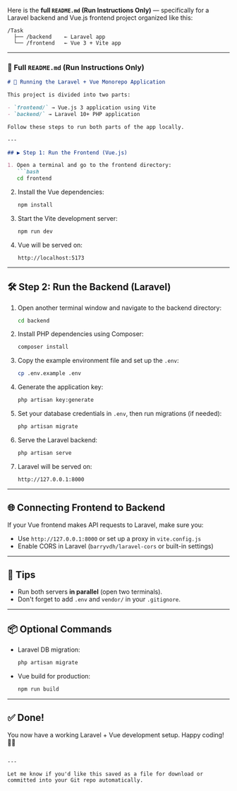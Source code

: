 Here is the **full `README.md` (Run Instructions Only)** — specifically for a Laravel backend and Vue.js frontend project organized like this:

```
/Task
  ├── /backend    ← Laravel app
  └── /frontend   ← Vue 3 + Vite app
```

---

### 📄 Full `README.md` (Run Instructions Only)

````md
# 🚀 Running the Laravel + Vue Monorepo Application

This project is divided into two parts:

- `frontend/` → Vue.js 3 application using Vite
- `backend/` → Laravel 10+ PHP application

Follow these steps to run both parts of the app locally.

---

## ▶️ Step 1: Run the Frontend (Vue.js)

1. Open a terminal and go to the frontend directory:
   ```bash
   cd frontend
````

2. Install the Vue dependencies:

   ```bash
   npm install
   ```

3. Start the Vite development server:

   ```bash
   npm run dev
   ```

4. Vue will be served on:

   ```
   http://localhost:5173
   ```

---

## 🛠️ Step 2: Run the Backend (Laravel)

1. Open another terminal window and navigate to the backend directory:

   ```bash
   cd backend
   ```

2. Install PHP dependencies using Composer:

   ```bash
   composer install
   ```

3. Copy the example environment file and set up the `.env`:

   ```bash
   cp .env.example .env
   ```

4. Generate the application key:

   ```bash
   php artisan key:generate
   ```

5. Set your database credentials in `.env`, then run migrations (if needed):

   ```bash
   php artisan migrate
   ```

6. Serve the Laravel backend:

   ```bash
   php artisan serve
   ```

7. Laravel will be served on:

   ```
   http://127.0.0.1:8000
   ```

---

## 🌐 Connecting Frontend to Backend

If your Vue frontend makes API requests to Laravel, make sure you:

* Use `http://127.0.0.1:8000` or set up a proxy in `vite.config.js`
* Enable CORS in Laravel (`barryvdh/laravel-cors` or built-in settings)

---

## 🧪 Tips

* Run both servers **in parallel** (open two terminals).
* Don't forget to add `.env` and `vendor/` in your `.gitignore`.

---

## 📦 Optional Commands

* Laravel DB migration:

  ```bash
  php artisan migrate
  ```

* Vue build for production:

  ```bash
  npm run build
  ```

---

## ✅ Done!

You now have a working Laravel + Vue development setup. Happy coding! 🧑‍💻

```

---

Let me know if you'd like this saved as a file for download or committed into your Git repo automatically.
```
